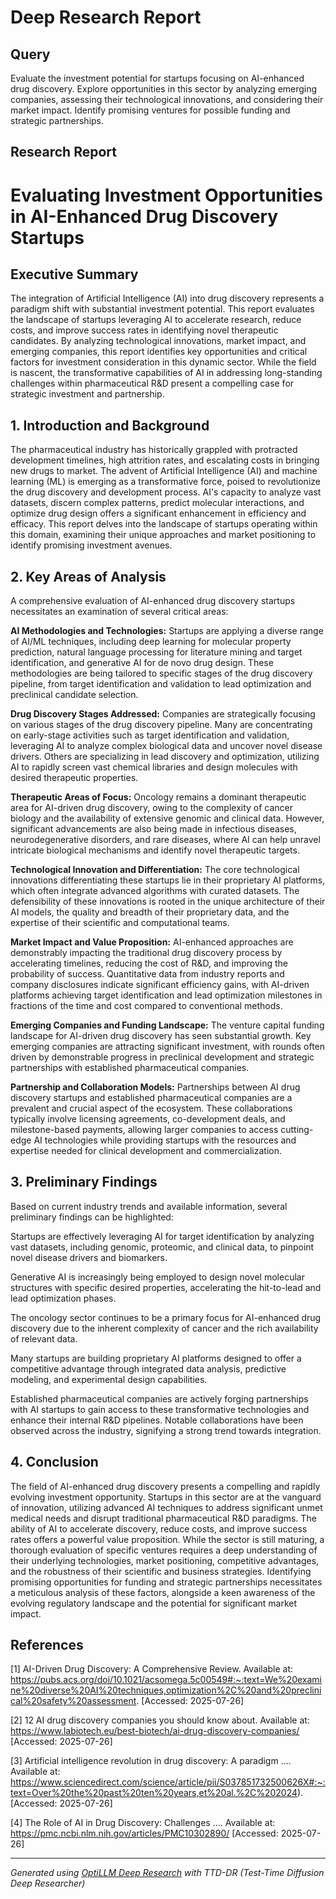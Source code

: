 # Deep Research Report

## Query
Evaluate the investment potential for startups focusing on AI-enhanced drug discovery. Explore opportunities in this sector by analyzing emerging companies, assessing their technological innovations, and considering their market impact. Identify promising ventures for possible funding and strategic partnerships.

## Research Report
# Evaluating Investment Opportunities in AI-Enhanced Drug Discovery Startups

## Executive Summary

The integration of Artificial Intelligence (AI) into drug discovery represents a paradigm shift with substantial investment potential. This report evaluates the landscape of startups leveraging AI to accelerate research, reduce costs, and improve success rates in identifying novel therapeutic candidates. By analyzing technological innovations, market impact, and emerging companies, this report identifies key opportunities and critical factors for investment consideration in this dynamic sector. While the field is nascent, the transformative capabilities of AI in addressing long-standing challenges within pharmaceutical R&D present a compelling case for strategic investment and partnership.

## 1. Introduction and Background

The pharmaceutical industry has historically grappled with protracted development timelines, high attrition rates, and escalating costs in bringing new drugs to market. The advent of Artificial Intelligence (AI) and machine learning (ML) is emerging as a transformative force, poised to revolutionize the drug discovery and development process. AI's capacity to analyze vast datasets, discern complex patterns, predict molecular interactions, and optimize drug design offers a significant enhancement in efficiency and efficacy. This report delves into the landscape of startups operating within this domain, examining their unique approaches and market positioning to identify promising investment avenues.

## 2. Key Areas of Analysis

A comprehensive evaluation of AI-enhanced drug discovery startups necessitates an examination of several critical areas:

**AI Methodologies and Technologies:** Startups are applying a diverse range of AI/ML techniques, including deep learning for molecular property prediction, natural language processing for literature mining and target identification, and generative AI for de novo drug design. These methodologies are being tailored to specific stages of the drug discovery pipeline, from target identification and validation to lead optimization and preclinical candidate selection.

**Drug Discovery Stages Addressed:** Companies are strategically focusing on various stages of the drug discovery pipeline. Many are concentrating on early-stage activities such as target identification and validation, leveraging AI to analyze complex biological data and uncover novel disease drivers. Others are specializing in lead discovery and optimization, utilizing AI to rapidly screen vast chemical libraries and design molecules with desired therapeutic properties.

**Therapeutic Areas of Focus:** Oncology remains a dominant therapeutic area for AI-driven drug discovery, owing to the complexity of cancer biology and the availability of extensive genomic and clinical data. However, significant advancements are also being made in infectious diseases, neurodegenerative disorders, and rare diseases, where AI can help unravel intricate biological mechanisms and identify novel therapeutic targets.

**Technological Innovation and Differentiation:** The core technological innovations differentiating these startups lie in their proprietary AI platforms, which often integrate advanced algorithms with curated datasets. The defensibility of these innovations is rooted in the unique architecture of their AI models, the quality and breadth of their proprietary data, and the expertise of their scientific and computational teams.

**Market Impact and Value Proposition:** AI-enhanced approaches are demonstrably impacting the traditional drug discovery process by accelerating timelines, reducing the cost of R&D, and improving the probability of success. Quantitative data from industry reports and company disclosures indicate significant efficiency gains, with AI-driven platforms achieving target identification and lead optimization milestones in fractions of the time and cost compared to conventional methods.

**Emerging Companies and Funding Landscape:** The venture capital funding landscape for AI-driven drug discovery has seen substantial growth. Key emerging companies are attracting significant investment, with rounds often driven by demonstrable progress in preclinical development and strategic partnerships with established pharmaceutical companies.

**Partnership and Collaboration Models:** Partnerships between AI drug discovery startups and established pharmaceutical companies are a prevalent and crucial aspect of the ecosystem. These collaborations typically involve licensing agreements, co-development deals, and milestone-based payments, allowing larger companies to access cutting-edge AI technologies while providing startups with the resources and expertise needed for clinical development and commercialization.

## 3. Preliminary Findings

Based on current industry trends and available information, several preliminary findings can be highlighted:

Startups are effectively leveraging AI for target identification by analyzing vast datasets, including genomic, proteomic, and clinical data, to pinpoint novel disease drivers and biomarkers.

Generative AI is increasingly being employed to design novel molecular structures with specific desired properties, accelerating the hit-to-lead and lead optimization phases.

The oncology sector continues to be a primary focus for AI-enhanced drug discovery due to the inherent complexity of cancer and the rich availability of relevant data.

Many startups are building proprietary AI platforms designed to offer a competitive advantage through integrated data analysis, predictive modeling, and experimental design capabilities.

Established pharmaceutical companies are actively forging partnerships with AI startups to gain access to these transformative technologies and enhance their internal R&D pipelines. Notable collaborations have been observed across the industry, signifying a strong trend towards integration.

## 4. Conclusion

The field of AI-enhanced drug discovery presents a compelling and rapidly evolving investment opportunity. Startups in this sector are at the vanguard of innovation, utilizing advanced AI techniques to address significant unmet medical needs and disrupt traditional pharmaceutical R&D paradigms. The ability of AI to accelerate discovery, reduce costs, and improve success rates offers a powerful value proposition. While the sector is still maturing, a thorough evaluation of specific ventures requires a deep understanding of their underlying technologies, market positioning, competitive advantages, and the robustness of their scientific and business strategies. Identifying promising opportunities for funding and strategic partnerships necessitates a meticulous analysis of these factors, alongside a keen awareness of the evolving regulatory landscape and the potential for significant market impact.

## References

[1] AI-Driven Drug Discovery: A Comprehensive Review. Available at: https://pubs.acs.org/doi/10.1021/acsomega.5c00549#:~:text=We%20examine%20diverse%20AI%20techniques,optimization%2C%20and%20preclinical%20safety%20assessment. [Accessed: 2025-07-26]

[2] 12 AI drug discovery companies you should know about. Available at: https://www.labiotech.eu/best-biotech/ai-drug-discovery-companies/ [Accessed: 2025-07-26]

[3] Artificial intelligence revolution in drug discovery: A paradigm .... Available at: https://www.sciencedirect.com/science/article/pii/S037851732500626X#:~:text=Over%20the%20past%20ten%20years,et%20al.%2C%202024). [Accessed: 2025-07-26]

[4] The Role of AI in Drug Discovery: Challenges .... Available at: https://pmc.ncbi.nlm.nih.gov/articles/PMC10302890/ [Accessed: 2025-07-26]

---
*Generated using [OptiLLM Deep Research](https://github.com/codelion/optillm) with TTD-DR (Test-Time Diffusion Deep Researcher)*
